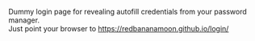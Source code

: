 Dummy login page for revealing autofill credentials from your password manager.<br />
Just point your browser to https://redbananamoon.github.io/login/<br />
